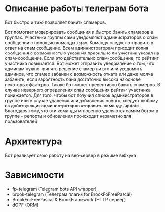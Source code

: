 
# Описание работы телеграм бота
Бот быстро и тихо позволяет банить спамеров.
 
Бот помогает модерировать сообщения и быстро банить спамеров в группах. 
Участники группы сами уведомляют администраторов о спам сообщении с помощью команды `/spam`. 
Команду следует отправить в ответ на спам сообщение. 
Всем администраторам приходит копия сообщения с возможностью указания правильно ли участник указал на спам-сообщение. 
Если это действительно спам-сообщение, то рейтинг участника повышается. 
Бот может отправить уведомление о том, что админам нужно принять решение спамер ли это или уведомить админов, что спамер забанен с возможность отката или даже молча забанить, 
если вероятность бана достаточно высока на основе некоторых факторов. Также бот может превентивно банить спамеров.
В случае неверного определения спам сообщения рейтинг участника понижается.
Для того, чтобы бот получил список администраторов в группе или в случае удаления или добавления нового, следует любому из действующих администраторов отправить команду /update
Благодаря тому, что эти команды мгновенно удаляются самим ботом в группе - репорты и обновления происходит незаметно для пользователей 

# Архитектура
Бот реализует свою работу на веб-сервер в режиме вебхука

# Зависимости
- fp-telegram (Telegram bots API wrapper)
- brook-telegram (Телеграм плагин for BrookFoFreePascal)
- BrookForFreePascal & BrookFramework (HTTP сервер)
- dOPF (ORM)

